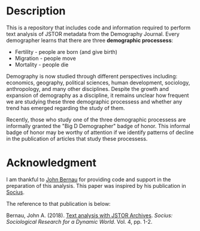 # Description
This is a repository that includes code and information required to perform text analysis of JSTOR metadata from the Demography Journal.
Every demographer learns that there are three **demographic processess**: 

* Fertility - people are born (and give birth)
* Migration - people move
* Mortality - people die

Demography is now studied through different perspectives including: economics, geography, political sciences, human development, sociology, anthropology, and many other disciplines. Despite the growth and expansion of demography as a discipline, it remains unclear how frequent we are studying these three demographic processess and whether any trend has emerged regarding the study of them. 

Recently, those who study one of the three demographic processess are informally granted the "Big D Demographer" badge of honor. This informal badge of honor may be worthy of attention if we identify patterns of decline in the publication of articles that study these processess. 

# Acknowledgment 
I am thankful to [John Bernau](https://www.johnabernau.com/) for providing code and support in the preparation of this analysis. This paper was inspired by his publication in [Socius](https://us.sagepub.com/en-us/nam/journal/socius). 

The reference to that publication is below:

Bernau, John A. (2018). [Text analysis with JSTOR Archives](https://journals.sagepub.com/doi/10.1177/2378023118809264). _Socius: Sociological Research for a Dynamic World_. Vol. 4, pp. 1-2.
